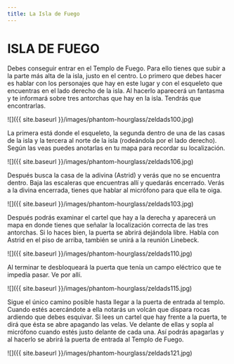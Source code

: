 ```yaml
---
title: La Isla de Fuego
---
```


# ISLA DE FUEGO

Debes conseguir entrar en el Templo de Fuego. Para ello tienes que subir a la parte más alta de la isla, justo en el centro. Lo primero que debes hacer es hablar con los personajes que hay en este lugar y con el esqueleto que encuentras en el lado derecho de la isla. Al hacerlo aparecerá un fantasma y te informará sobre tres antorchas que hay en la isla. Tendrás que encontrarlas.

![]({{ site.baseurl }}/images/phantom-hourglass/zeldads100.jpg)

La primera está donde el esqueleto, la segunda dentro de una de las casas de la isla y la tercera al norte de la isla (rodeándola por el lado derecho). Según las veas puedes anotarlas en tu mapa para recordar su localización.

![]({{ site.baseurl }}/images/phantom-hourglass/zeldads106.jpg)

Después busca la casa de la adivina (Astrid) y verás que no se encuentra dentro. Baja las escaleras que encuentras allí y quedarás encerrado. Verás a la divina encerrada, tienes que hablar al micrófono para que ella te oiga.

![]({{ site.baseurl }}/images/phantom-hourglass/zeldads103.jpg)
  
Después podrás examinar el cartel que hay a la derecha y aparecerá un mapa en donde tienes que señalar la localización correcta de las tres antorchas. Si lo haces bien, la puerta se abrirá dejándola libre. Habla con Astrid en el piso de arriba, también se unirá a la reunión Linebeck.

![]({{ site.baseurl }}/images/phantom-hourglass/zeldads110.jpg)

Al terminar te desbloqueará la puerta que tenía un campo eléctrico que te impedía pasar. Ve por allí.

![]({{ site.baseurl }}/images/phantom-hourglass/zeldads115.jpg)

Sigue el único camino posible hasta llegar a la puerta de entrada al templo. Cuando estés acercándote a ella notarás un volcán que dispara rocas ardiendo que debes esquivar. Si lees un cartel que hay frente a la puerta, te dirá que ésta se abre apagando las velas. Ve delante de ellas y sopla al micrófono cuando estés justo delante de cada una. Así podrás apagarlas y al hacerlo se abrirá la puerta de entrada al Templo de Fuego.

![]({{ site.baseurl }}/images/phantom-hourglass/zeldads121.jpg)